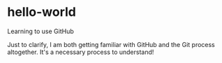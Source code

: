 hello-world
===========

Learning to use GitHub

Just to clarify, I am both getting familiar with GitHub and the Git process altogether.  It's a necessary process to understand!
